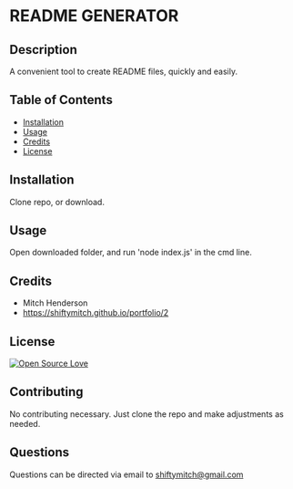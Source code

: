 
# README GENERATOR

## Description 
A convenient tool to create README files, quickly and easily.

## Table of Contents    
* [Installation](#installation)
* [Usage](#usage)
* [Credits](#credits)
* [License](#license)


## Installation
Clone repo, or download.

## Usage 
Open downloaded folder, and run 'node index.js' in the cmd line.

## Credits
* Mitch Henderson
* https://shiftymitch.github.io/portfolio/2

## License
[![Open Source Love](https://badges.frapsoft.com/os/v1/open-source.svg?v=103)](https://github.com/ellerbrock/open-source-badges/)

## Contributing
No contributing necessary. Just clone the repo and make adjustments as needed. 

## Questions
Questions can be directed via email to shiftymitch@gmail.com